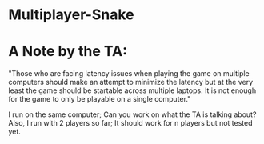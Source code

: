 # Multiplayer-Snake
# A Note by the TA:
"Those who are facing latency issues when playing the game on multiple computers should make an attempt to minimize the latency but at the very least the game should be startable across multiple laptops. It is not enough for the game to only be playable on a single computer." 

I run on the same computer; Can you work on what the TA is talking about?  Also, I run with 2 players so far; It should work for n players but not tested yet. 
